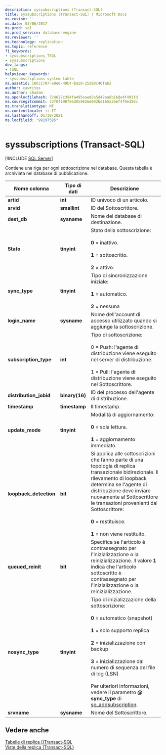 ```yaml
---
description: syssubscriptions (Transact-SQL)
title: syssubscriptions (Transact-SQL) | Microsoft Docs
ms.custom: ''
ms.date: 03/06/2017
ms.prod: sql
ms.prod_service: database-engine
ms.reviewer: ''
ms.technology: replication
ms.topic: reference
f1_keywords:
- syssubscriptions_TSQL
- syssubscriptions
dev_langs:
- TSQL
helpviewer_keywords:
- syssubscriptions system table
ms.assetid: 106c1707-e0e0-49b4-ba50-25380c40fab2
author: cawrites
ms.author: chadam
ms.openlocfilehash: 724627c394fa495eaed2a5d42ea8b16de4f491fd
ms.sourcegitcommit: 33f0f190f962059826e002be165a2bef4f9e350c
ms.translationtype: MT
ms.contentlocale: it-IT
ms.lasthandoff: 01/30/2021
ms.locfileid: "99197595"
---
```

# <a name="syssubscriptions-transact-sql"></a>syssubscriptions (Transact-SQL)
[!INCLUDE [SQL Server](../../includes/applies-to-version/sqlserver.md)]

  Contiene una riga per ogni sottoscrizione nel database. Questa tabella è archiviata nel database di pubblicazione.  
  
|Nome colonna|Tipo di dati|Descrizione|  
|-----------------|---------------|-----------------|  
|**artid**|**int**|ID univoco di un articolo.|  
|**srvid**|**smallint**|ID del Sottoscrittore.|  
|**dest_db**|**sysname**|Nome del database di destinazione.|  
|**Stato**|**tinyint**|Stato della sottoscrizione:<br /><br /> **0** = inattivo.<br /><br /> **1** = sottoscritto.<br /><br /> **2** = attivo.|  
|**sync_type**|**tinyint**|Tipo di sincronizzazione iniziale:<br /><br /> **1** = automatico.<br /><br /> **2** = nessuna|  
|**login_name**|**sysname**|Nome dell'account di accesso utilizzato quando si aggiunge la sottoscrizione.|  
|**subscription_type**|**int**|Tipo di sottoscrizione:<br /><br /> 0 = Push: l'agente di distribuzione viene eseguito nel server di distribuzione.<br /><br /> 1 = Pull: l'agente di distribuzione viene eseguito nel Sottoscrittore.|  
|**distribution_jobid**|**binary(16)**|ID del processo dell'agente di distribuzione.|  
|**timestamp**|**timestamp**|Il timestamp.|  
|**update_mode**|**tinyint**|Modalità di aggiornamento:<br /><br /> **0** = sola lettura.<br /><br /> **1** = aggiornamento immediato.|  
|**loopback_detection**|**bit**|Si applica alle sottoscrizioni che fanno parte di una topologia di replica transazionale bidirezionale. Il rilevamento di loopback determina se l'agente di distribuzione deve inviare nuovamente al Sottoscrittore le transazioni provenienti dal Sottoscrittore:<br /><br /> **0** = restituisce.<br /><br /> **1** = non viene restituito.|  
|**queued_reinit**|**bit**|Specifica se l'articolo è contrassegnato per l'inizializzazione o la reinizializzazione. Il valore **1** indica che l'articolo sottoscritto è contrassegnato per l'inizializzazione o la reinizializzazione.|  
|**nosync_type**|**tinyint**|Tipo di inizializzazione della sottoscrizione:<br /><br /> **0** = automatico (snapshot)<br /><br /> **1** = solo supporto replica<br /><br /> **2** = inizializzazione con backup<br /><br /> **3** = inizializzazione dal numero di sequenza del file di log (LSN)<br /><br /> Per ulteriori informazioni, vedere il parametro **\@ sync_type** di [sp_addsubscription](../../relational-databases/system-stored-procedures/sp-addsubscription-transact-sql.md).|  
|**srvname**|**sysname**|Nome del Sottoscrittore.|  
  
## <a name="see-also"></a>Vedere anche  
 [Tabelle di replica &#40;&#41;Transact-SQL ](../../relational-databases/system-tables/replication-tables-transact-sql.md)   
 [Viste della replica &#40;Transact-SQL&#41;](../../relational-databases/system-views/replication-views-transact-sql.md)  
  
  

